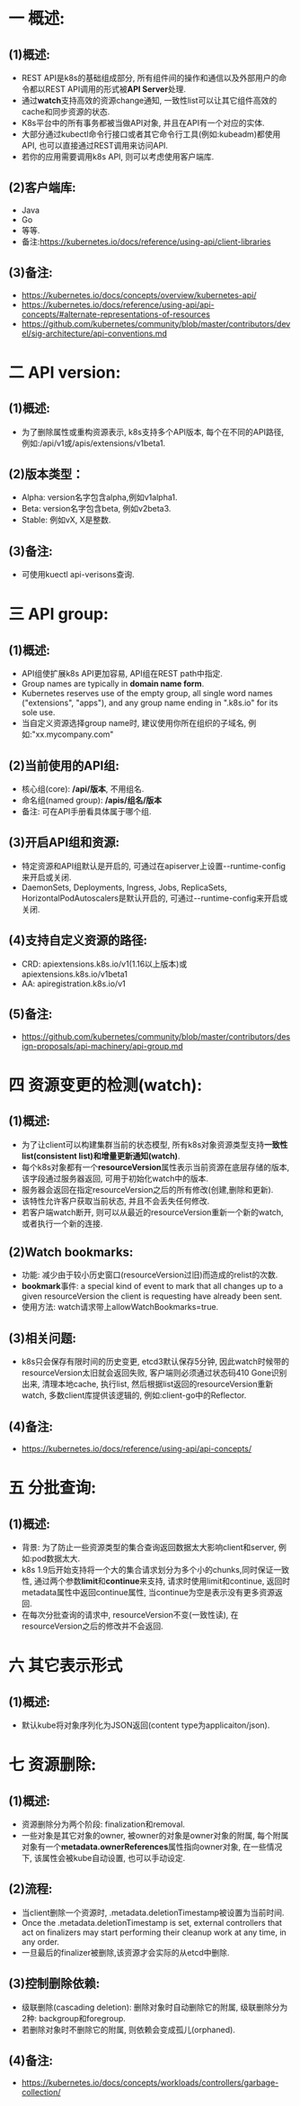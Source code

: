 # 一 概述:
## (1)概述:
- REST API是k8s的基础组成部分, 所有组件间的操作和通信以及外部用户的命令都以REST API调用的形式被**API Server**处理.
- 通过**watch**支持高效的资源change通知, 一致性list可以让其它组件高效的cache和同步资源的状态.
- K8s平台中的所有事务都被当做API对象, 并且在API有一个对应的实体.
- 大部分通过kubectl命令行接口或者其它命令行工具(例如:kubeadm)都使用API, 也可以直接通过REST调用来访问API.
- 若你的应用需要调用k8s API, 则可以考虑使用客户端库.

## (2)客户端库:
- Java
- Go
- 等等.
- 备注:https://kubernetes.io/docs/reference/using-api/client-libraries

## (3)备注:
- https://kubernetes.io/docs/concepts/overview/kubernetes-api/
- https://kubernetes.io/docs/reference/using-api/api-concepts/#alternate-representations-of-resources
- https://github.com/kubernetes/community/blob/master/contributors/devel/sig-architecture/api-conventions.md

# 二 API version:
## (1)概述:
- 为了删除属性或重构资源表示, k8s支持多个API版本, 每个在不同的API路径, 例如:/api/v1或/apis/extensions/v1beta1.

## (2)版本类型：
- Alpha: version名字包含alpha,例如v1alpha1.
- Beta: version名字包含beta, 例如v2beta3.
- Stable: 例如vX, X是整数.

## (3)备注:
- 可使用kuectl api-verisons查询.

# 三 API group:
## (1)概述:
- API组使扩展k8s API更加容易, API组在REST path中指定.
- Group names are typically in **domain name form**. 
- Kubernetes reserves use of the empty group, all single word names ("extensions", "apps"), and any group name ending in ".k8s.io" for its sole use.
- 当自定义资源选择group name时, 建议使用你所在组织的子域名, 例如:"xx.mycompany.com"

## (2)当前使用的API组:
- 核心组(core): **/api/版本**, 不用组名.
- 命名组(named group): **/apis/组名/版本**
- 备注: 可在API手册看具体属于哪个组.

## (3)开启API组和资源:
- 特定资源和API组默认是开启的, 可通过在apiserver上设置--runtime-config来开启或关闭.
- DaemonSets, Deployments, Ingress, Jobs, ReplicaSets, HorizontalPodAutoscalers是默认开启的, 可通过--runtime-config来开启或关闭.

## (4)支持自定义资源的路径:
- CRD: apiextensions.k8s.io/v1(1.16以上版本)或apiextensions.k8s.io/v1beta1
- AA: apiregistration.k8s.io/v1

## (5)备注:
- https://github.com/kubernetes/community/blob/master/contributors/design-proposals/api-machinery/api-group.md

# 四 资源变更的检测(watch):
## (1)概述:
- 为了让client可以构建集群当前的状态模型, 所有k8s对象资源类型支持**一致性list(consistent list)**和**增量更新通知(watch)**.
- 每个k8s对象都有一个**resourceVersion**属性表示当前资源在底层存储的版本, 该字段通过服务器返回, 可用于初始化watch中的版本.
- 服务器会返回在指定resourceVersion之后的所有修改(创建,删除和更新).
- 该特性允许客户获取当前状态, 并且不会丢失任何修改.
- 若客户端watch断开, 则可以从最近的resourceVersion重新一个新的watch, 或者执行一个新的连接.

## (2)Watch bookmarks:
- 功能: 减少由于较小历史窗口(resourceVersion过旧)而造成的relist的次数.
- **bookmark**事件: a special kind of event to mark that all changes up to a given resourceVersion the client is requesting have already been sent.
- 使用方法: watch请求带上allowWatchBookmarks=true.

## (3)相关问题:
- k8s只会保存有限时间的历史变更, etcd3默认保存5分钟, 因此watch时候带的resourceVersion太旧就会返回失败, 客户端则必须通过状态码410 Gone识别出来, 清理本地cache, 执行list, 然后根据list返回的resourceVersion重新watch, 多数client库提供该逻辑的, 例如:client-go中的Reflector.

## (4)备注:
- https://kubernetes.io/docs/reference/using-api/api-concepts/

# 五 分批查询:
## (1)概述:
- 背景: 为了防止一些资源类型的集合查询返回数据太大影响client和server, 例如:pod数据太大.
- k8s 1.9后开始支持将一个大的集合请求划分为多个小的chunks,同时保证一致性, 通过两个参数**limit**和**continue**来支持, 请求时使用limit和continue, 返回时metadata属性中返回continue属性, 当continue为空是表示没有更多资源返回.
- 在每次分批查询的请求中, resourceVersion不变(一致性读), 在resourceVersion之后的修改并不会返回.

# 六 其它表示形式
## (1)概述:
- 默认kube将对象序列化为JSON返回(content type为applicaiton/json).

# 七 资源删除:
## (1)概述:
- 资源删除分为两个阶段: finalization和removal.
- 一些对象是其它对象的owner, 被owner的对象是owner对象的附属, 每个附属对象有一个**metadata.ownerReferences**属性指向owner对象, 在一些情况下, 该属性会被kube自动设置, 也可以手动设定.

## (2)流程:
- 当client删除一个资源时, .metadata.deletionTimestamp被设置为当前时间.
- Once the .metadata.deletionTimestamp is set, external controllers that act on finalizers may start performing their cleanup work at any time, in any order.
- 一旦最后的finalizer被删除,该资源才会实际的从etcd中删除.

## (3)控制删除依赖:
- 级联删除(cascading deletion): 删除对象时自动删除它的附属, 级联删除分为2种: backgroup和foregroup.
- 若删除对象时不删除它的附属, 则依赖会变成孤儿(orphaned).

## (4)备注:
- https://kubernetes.io/docs/concepts/workloads/controllers/garbage-collection/
